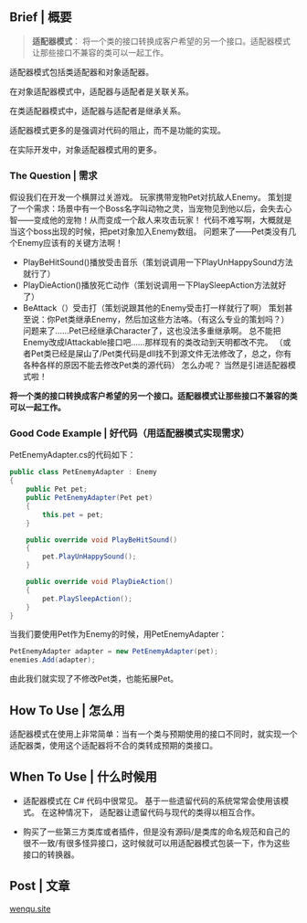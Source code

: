 ## Brief | 概要

> **适配器模式**： 将一个类的接口转换成客户希望的另一个接口。适配器模式让那些接口不兼容的类可以一起工作。

适配器模式包括类适配器和对象适配器。

在对象适配器模式中，适配器与适配者是关联关系。

在类适配器模式中，适配器与适配者是继承关系。

适配器模式更多的是强调对代码的阻止，而不是功能的实现。

在实际开发中，对象适配器模式用的更多。


### The Question | 需求

假设我们在开发一个横屏过关游戏。
玩家携带宠物Pet对抗敌人Enemy。
策划提了一个需求：场景中有一个Boss名字叫动物之灵，当宠物见到他以后，会失去心智——变成他的宠物！从而变成一个敌人来攻击玩家！
代码不难写啊，大概就是当这个boss出现的时候，把pet对象加入Enemy数组。
问题来了——Pet类没有几个Enemy应该有的关键方法啊！
- PlayBeHitSound()播放受击音乐（策划说调用一下PlayUnHappySound方法就行了）
- PlayDieAction()播放死亡动作（策划说调用一下PlaySleepAction方法就好了）
- BeAttack（）受击打（策划说跟其他的Enemy受击打一样就行了啊）
策划甚至说：你Pet类继承Enemy，然后加这些方法咯。（有这么专业的策划吗？）
问题来了……Pet已经继承Character了，这也没法多重继承啊。
总不能把Enemy改成IAttackable接口吧……那样现有的类改动到天明都改不完。
（或者Pet类已经是屎山了/Pet类代码是dll找不到源文件无法修改了，总之，你有各种各样的原因不能去修改Pet类的源代码）
怎么办呢？
当然是引进适配器模式啦！

**将一个类的接口转换成客户希望的另一个接口。适配器模式让那些接口不兼容的类可以一起工作。**

### Good Code Example | 好代码（用适配器模式实现需求）

PetEnemyAdapter.cs的代码如下：
```c#
public class PetEnemyAdapter : Enemy
{
    public Pet pet;
    public PetEnemyAdapter(Pet pet)
    {
        this.pet = pet;
    }

    public override void PlayBeHitSound()
    {
        pet.PlayUnHappySound();
    }

    public override void PlayDieAction()
    {
        pet.PlaySleepAction();
    }
}
```
当我们要使用Pet作为Enemy的时候，用PetEnemyAdapter：

```c#
PetEnemyAdapter adapter = new PetEnemyAdapter(pet);
enemies.Add(adapter);
```

由此我们就实现了不修改Pet类，也能拓展Pet。

## How To Use | 怎么用

适配器模式在使用上非常简单：当有一个类与预期使用的接口不同时，就实现一个适配器类，使用这个适配器将不合的类转成预期的类接口。

## When To Use | 什么时候用

- 适配器模式在 C# 代码中很常见。 基于一些遗留代码的系统常常会使用该模式。 在这种情况下， 适配器让遗留代码与现代的类得以相互合作。

- 购买了一些第三方类库或者插件，但是没有源码/是类库的命名规范和自己的很不一致/有很多怪异接口，这时候就可以用适配器模式包装一下，作为这些接口的转换器。

## Post | 文章

[wenqu.site](https://wenqu.site/Unity%E8%AE%BE%E8%AE%A1%E6%A8%A1%E5%BC%8F%E2%80%94%E5%BB%BA%E9%80%A0%E8%80%85%E6%A8%A1%E5%BC%8F.html)
